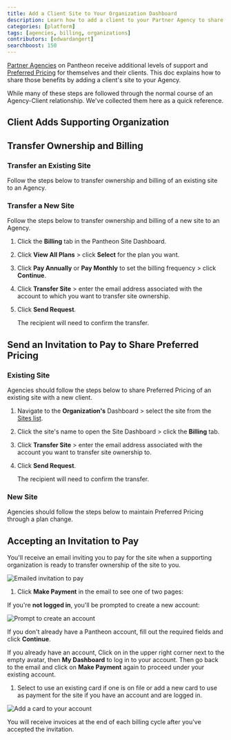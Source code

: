 ```yaml
---
title: Add a Client Site to Your Organization Dashboard
description: Learn how to add a client to your Partner Agency to share special features and pricing.
categories: [platform]
tags: [agencies, billing, organizations]
contributors: [edwardangert]
searchboost: 150
---
```


[Partner Agencies](https://pantheon.io/plans/partner-program?docs) on Pantheon receive additional levels of support and [Preferred Pricing](https://pantheon.io/plans/agency-preferred-pricing?docs) for themselves and their clients. This doc explains how to share those benefits by adding a client's site to your Agency.

While many of these steps are followed through the normal course of an Agency-Client relationship. We've collected them here as a quick reference.

## Client Adds Supporting Organization

<Partial file="add-supporting-org.md" />

## Transfer Ownership and Billing

### Transfer an Existing Site

Follow the steps below to transfer ownership and billing of an existing site to an Agency.

<Partial file="transfer-ownership-billing-steps.md" />

### Transfer a New Site

Follow the steps below to transfer ownership and billing of a new site to an Agency.

1. Click the **Billing** tab in the Pantheon Site Dashboard.

1. Click **View All Plans** > click **Select** for the plan you want.

1. Click **Pay Annually** or **Pay Monthly** to set the billing frequency > click **Continue**.

1. Click **Transfer Site** > enter the email address associated with the account to which you want to transfer site ownership.

1. Click **Send Request**. 

    The recipient will need to confirm the transfer.

## Send an Invitation to Pay to Share Preferred Pricing

### Existing Site

 Agencies should follow the steps below to share Preferred Pricing of an existing site with a new client. 

1. Navigate to the **<span class="glyphicons glyphicons-group"></span> Organization's** Dashboard > select the site from the [Sites list](/organizations/#sites).

1. Click the site's name to open the Site Dashboard > click the **Billing** tab.

1. Click **Transfer Site** > enter the email address associated with the account you want to transfer site ownership to.

1. Click **Send Request**. 

    The recipient will need to confirm the transfer.

### New Site

Agencies should follow the steps below to maintain Preferred Pricing through a plan change. 

<Partial file="invite-to-pay.md" />

## Accepting an Invitation to Pay

You'll receive an email inviting you to pay for the site when a supporting organization is ready to transfer ownership of the site to you.

  ![Emailed invitation to pay](../images/dashboard/invitation-to-pay.png)

1. Click **Make Payment** in the email to see one of two pages:

  If you're **not logged in**, you'll be prompted to create a new account:

  ![Prompt to create an account](../images/dashboard/invitation-new-account.png)

  If you don't already have a Pantheon account, fill out the required fields and click **Continue**.

  If you already have an account, Click on <span class="glyphicons glyphicons-chevron-down"></span> in the upper right corner next to the empty avatar, then **My Dashboard** to log in to your account. Then go back to the email and click on **Make Payment** again to proceed under your existing account.

1. Select to use an existing card if one is on file or add a new card to use as payment for the site if you have an account and are logged in.

  ![Add a card to your account](../images/dashboard/add-card.png)

You will receive invoices at the end of each billing cycle after you've accepted the invitation.
